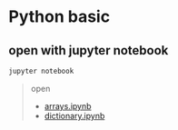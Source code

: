 # Python basic

## open with jupyter notebook
```sh
jupyter notebook
```

> open 
> - [arrays.ipynb](./arrays.ipynb)
> - [dictionary.ipynb](./dictionary.ipynb)